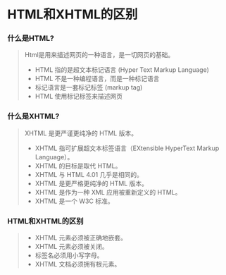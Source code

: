 # HTML和XHTML的区别

### 什么是HTML?
> Html是用来描述网页的一种语言，是一切网页的基础。
> - HTML 指的是超文本标记语言 (Hyper Text Markup Language)
> - HTML 不是一种编程语言，而是一种标记语言
> - 标记语言是一套标记标签 (markup tag)
> - HTML 使用标记标签来描述网页

### 什么是XHTML?
> XHTML 是更严谨更纯净的 HTML 版本。
> - XHTML 指可扩展超文本标签语言（EXtensible HyperText Markup Language）。
> - XHTML 的目标是取代 HTML。
> - XHTML 与 HTML 4.01 几乎是相同的。
> - XHTML 是更严格更纯净的 HTML 版本。
> - XHTML 是作为一种 XML 应用被重新定义的 HTML。
> - XHTML 是一个 W3C 标准。

### HTML和XHTML的区别
> - XHTML 元素必须被正确地嵌套。
> - XHTML 元素必须被关闭。
> - 标签名必须用小写字母。
> - XHTML 文档必须拥有根元素。









